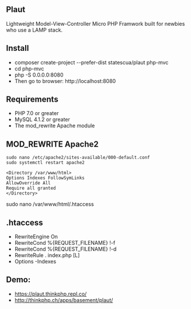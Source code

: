 ## Plaut

Lightweight Model-View-Controller Micro PHP Framwork built for newbies who use a LAMP stack.

## Install

* composer create-project --prefer-dist statescua/plaut php-mvc
* cd php-mvc
* php -S 0.0.0.0:8080
* Then go to browser: http://localhost:8080

## Requirements

* PHP 7.0 or greater
* MySQL 4.1.2 or greater
* The mod_rewrite Apache module

## MOD_REWRITE Apache2

```
sudo nano /etc/apache2/sites-available/000-default.conf
sudo systemctl restart apache2
```

```
<Directory /var/www/html>
Options Indexes FollowSymLinks
AllowOverride All
Require all granted
</Directory>
```

sudo nano /var/www/html/.htaccess

## .htaccess
* RewriteEngine On
* RewriteCond %{REQUEST_FILENAME} !-f
* RewriteCond %{REQUEST_FILENAME} !-d
* RewriteRule . index.php [L]
* Options -Indexes

## Demo:

* https://plaut.thinkphp.repl.co/
* http://thinkphp.ch/apps/basement/plaut/
